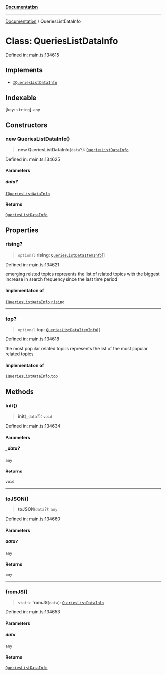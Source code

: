 [**Documentation**](../README.md)

***

[Documentation](../README.md) / QueriesListDataInfo

# Class: QueriesListDataInfo

Defined in: main.ts:134615

## Implements

- [`IQueriesListDataInfo`](../interfaces/IQueriesListDataInfo.md)

## Indexable

\[`key`: `string`\]: `any`

## Constructors

### new QueriesListDataInfo()

> **new QueriesListDataInfo**(`data`?): [`QueriesListDataInfo`](QueriesListDataInfo.md)

Defined in: main.ts:134625

#### Parameters

##### data?

[`IQueriesListDataInfo`](../interfaces/IQueriesListDataInfo.md)

#### Returns

[`QueriesListDataInfo`](QueriesListDataInfo.md)

## Properties

### rising?

> `optional` **rising**: [`QueriesListDataItemInfo`](QueriesListDataItemInfo.md)[]

Defined in: main.ts:134621

emerging related topics
represents the list of related topics with the biggest increase in search frequency since the last time period

#### Implementation of

[`IQueriesListDataInfo`](../interfaces/IQueriesListDataInfo.md).[`rising`](../interfaces/IQueriesListDataInfo.md#rising)

***

### top?

> `optional` **top**: [`QueriesListDataItemInfo`](QueriesListDataItemInfo.md)[]

Defined in: main.ts:134618

the most popular related topics
represents the list of the most popular related topics

#### Implementation of

[`IQueriesListDataInfo`](../interfaces/IQueriesListDataInfo.md).[`top`](../interfaces/IQueriesListDataInfo.md#top)

## Methods

### init()

> **init**(`_data`?): `void`

Defined in: main.ts:134634

#### Parameters

##### \_data?

`any`

#### Returns

`void`

***

### toJSON()

> **toJSON**(`data`?): `any`

Defined in: main.ts:134660

#### Parameters

##### data?

`any`

#### Returns

`any`

***

### fromJS()

> `static` **fromJS**(`data`): [`QueriesListDataInfo`](QueriesListDataInfo.md)

Defined in: main.ts:134653

#### Parameters

##### data

`any`

#### Returns

[`QueriesListDataInfo`](QueriesListDataInfo.md)
